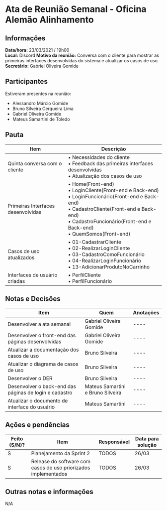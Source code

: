 # Ata de Reunião Semanal - Oficina Alemão Alinhamento

## Informações
**Data/hora:** 23/03/2021 / 19h00  
**Local:** Discord
**Motivo da reunião:** Conversa com o cliente para mostrar as primeiras interfaces desenvolvidas do sistema e atualizar os casos de uso.
**Secretário:** Gabriel Oliveira Gomide 

## Participantes
Estiveram presentes na reunião:
- Alessandro Márcio Gomide
- Bruno Silveira Cerqueira Lima
- Gabriel Oliveira Gomide
- Mateus Samartini de Toledo

## Pauta

Item | Descrição
---- | ----
Quinta conversa com o cliente | • Necessidades do cliente <br> • Feedback das primeiras interfaces desenvolvidas <br> • Atualização dos casos de uso <br> 
Primeiras Interfaces desenvolvidas | • Home(Front-end) <br> • LoginCliente(Front-end e Back-end) <br> • LoginFuncionário(Front-end e Back-end) <br> • CadastroCliente(Front-end e Back-end) <br> • CadastroFuncionário(Front-end e Back-end) <br> • QuemSomos(Front-end) <br> 
Casos de uso atualizados | • 01-CadastrarCliente <br> • 02-RealizarLoginCliente <br> • 03-CadastroComoFuncionário <br> • 04-RealizarLoginFuncionário <br> • 13-AdicionarProdutoNoCarrinho <br>  
Interfaces de usuário criadas |  • PerfilCliente <br> • PerfilFuncionário <br> 



## Notas e Decisões
Item | Quem | Anotações 
---- | -------- | ----
Desenvolver a ata semanal | Gabriel Oliveira Gomide | ---- 
Desenvolver o front-end das páginas desenvolvidas | Gabriel Oliveira Gomide | ----
Atualizar a documentação dos casos de uso | Bruno Silveira | ----
Atualizar o diagrama de casos de uso | Bruno Silveira | ----
Desenvolver o DER | Bruno Silveira | ----
Desenvolver o back-end das páginas de login e cadastro | Mateus Samartini e Bruno Silveira | ----
Atualizar o documento de interface do usuário | Mateus Samartini | ---- 


## Ações e pendências
Feito (S/N)? | Item | Responsável | Data para solução 
---- | -------- | -------- | ----
S | Planejamento da Sprint 2 | TODOS | 26/03 
S | Release do software com casos de uso priorizados implementados | TODOS | 26/03 

## Outras notas e informações
N/A

